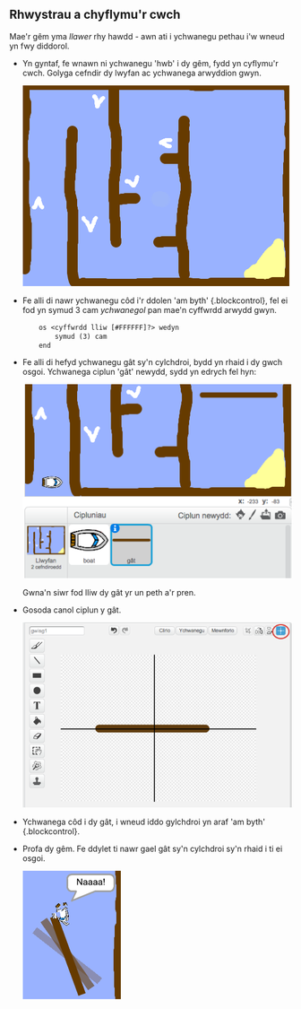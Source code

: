 ## Rhwystrau a chyflymu'r cwch

Mae'r gêm yma _llawer_ rhy hawdd - awn ati i ychwanegu pethau i'w wneud yn fwy diddorol.

+ Yn gyntaf, fe wnawn ni ychwanegu 'hwb' i dy gêm, fydd yn cyflymu'r cwch.  Golyga cefndir dy lwyfan ac ychwanega arwyddion gwyn.

	![screenshot](images/boat-boost.png)

+ Fe alli di nawr ychwanegu côd i'r ddolen 'am byth' {.blockcontrol}, fel ei fod yn symud 3 cam _ychwanegol_ pan mae'n cyffwrdd arwydd gwyn.

	```blocks
		os <cyffwrdd lliw [#FFFFFF]?> wedyn
   			symud (3) cam
		end
	```

+ Fe alli di hefyd ychwanegu gât sy'n cylchdroi, bydd yn rhaid i dy gwch osgoi.  Ychwanega ciplun 'gât' newydd, sydd yn edrych fel hyn: 

	![screenshot](images/boat-gate.png)

	Gwna'n siwr fod lliw dy gât yr un peth a'r pren.

+ Gosoda canol ciplun y gât.

	![screenshot](images/boat-center.png)

+ Ychwanega côd i dy gât, i wneud iddo gylchdroi yn araf 'am byth' {.blockcontrol}.

+ Profa dy gêm.  Fe ddylet ti nawr gael gât sy'n cylchdroi sy'n rhaid i ti ei osgoi.

	![screenshot](images/boat-gate-test.png)
